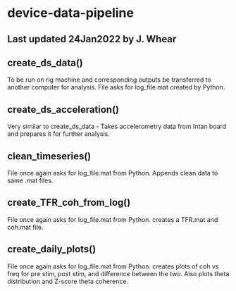 # device-data-pipeline
## Last updated 24Jan2022 by J. Whear

## create_ds_data()
To be run on rig machine and corresponding outputs be transferred to another computer for analysis. File asks for log_file.mat created by Python. 

## create_ds_acceleration()
Very similar to create_ds_data - Takes accelerometry data from Intan board and prepares it for further analysis.

## clean_timeseries()
File once again asks for log_file.mat from Python. Appends clean data to same .mat files.

## create_TFR_coh_from_log()
File once again asks for log_file.mat from Python. creates a TFR.mat and coh.mat file.

## create_daily_plots()
File once again asks for log_file.mat from Python. creates plots of coh vs freq for pre stim, post stim, and difference between the two. Also plots theta distribution and Z-score theta coherence.
